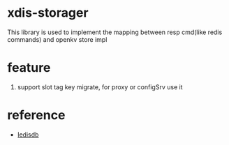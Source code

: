 # xdis-storager
This library is used to implement the mapping between resp cmd(like redis commands) and openkv store impl

# feature
1. support slot tag key migrate, for proxy or configSrv use it

# reference
* [ledisdb](https://github.com/ledisdb/ledisdb)